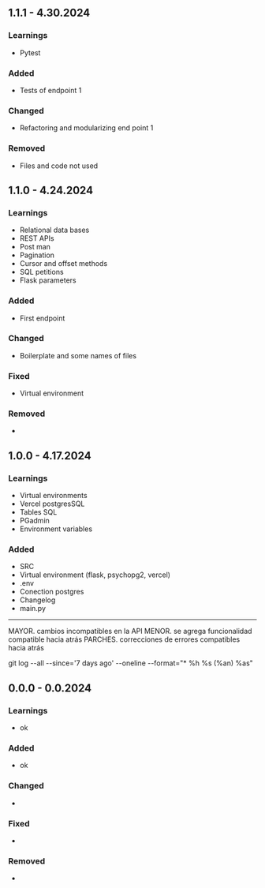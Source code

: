 ## 1.1.1 - 4.30.2024

### Learnings
- Pytest

### Added
- Tests of endpoint 1

### Changed
- Refactoring and modularizing end point 1

### Removed
- Files and code not used


## 1.1.0 - 4.24.2024

### Learnings
- Relational data bases
- REST APIs
- Post man
- Pagination
- Cursor and offset methods
- SQL petitions
- Flask parameters

### Added
- First endpoint

### Changed
- Boilerplate and some names of files

### Fixed
- Virtual environment

### Removed
-

## 1.0.0 - 4.17.2024

### Learnings
- Virtual environments
- Vercel postgresSQL
- Tables SQL
- PGadmin
- Environment variables

### Added
- SRC
- Virtual environment (flask, psychopg2, vercel)
- .env
- Conection postgres
- Changelog
- main.py

---

MAYOR. cambios incompatibles en la API
MENOR. se agrega funcionalidad compatible hacia atrás
PARCHES. correcciones de errores compatibles hacia atrás

git log --all --since='7 days ago' --oneline --format="* %h %s (%an) %as"

## 0.0.0 - 0.0.2024

### Learnings
- ok

### Added
- ok

### Changed
-

### Fixed
-

### Removed
-

